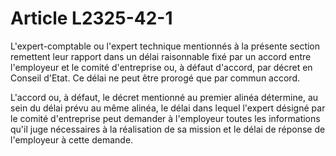 # Article L2325-42-1

L'expert-comptable ou l'expert technique mentionnés à la présente section remettent leur rapport dans un délai raisonnable fixé par un accord entre l'employeur et le comité d'entreprise ou, à défaut d'accord, par décret en Conseil d'Etat. Ce délai ne peut être prorogé que par commun accord.
  
    
L'accord ou, à défaut, le décret mentionné au premier alinéa détermine, au sein du délai prévu au même alinéa, le délai dans lequel l'expert désigné par le comité d'entreprise peut demander à l'employeur toutes les informations qu'il juge nécessaires à la réalisation de sa mission et le délai de réponse de l'employeur à cette demande.